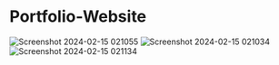 # Portfolio-Website
![Screenshot 2024-02-15 021055](https://github.com/Shravan9393/Portfolio-Website/assets/130574591/11dadfbb-bf93-4263-9052-a151367f9ade)
![Screenshot 2024-02-15 021034](https://github.com/Shravan9393/Portfolio-Website/assets/130574591/ddb61002-f725-4c96-8c6f-0f2cf6588c1d)
![Screenshot 2024-02-15 021134](https://github.com/Shravan9393/Portfolio-Website/assets/130574591/1e0d64ab-c803-4176-9330-08ffba30a0ea)
